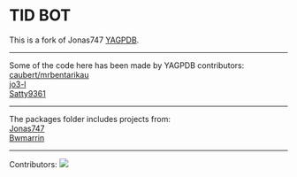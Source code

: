 TID BOT
================

This is a fork of Jonas747 [YAGPDB](https://github.com/jonas747/yagpdb).<br>

---

Some of the code here has been made by YAGPDB contributors:<br>
[caubert/mrbentarikau](https://github.com/mrbentarikau) <br>
[jo3-l](https://github.com/jo3-l) <br>
[Satty9361](https://github.com/Satty9361) <br>

---

The packages folder includes projects from:<br>
[Jonas747](https://github.com/jonas747) <br>
[Bwmarrin](https://github.com/bwmarrin)

---

Contributors:
<a href="https://github.com/Pedro-Pessoa/yagpdb/graphs/contributors">
<img src="https://contributors-img.web.app/image?repo=Pedro-Pessoa/yagpdb" />
</a>